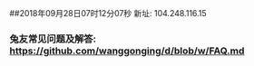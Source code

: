 ##2018年09月28日07时12分07秒 新址: 104.248.116.15
### 兔友常见问题及解答: https://github.com/wanggonging/d/blob/w/FAQ.md
